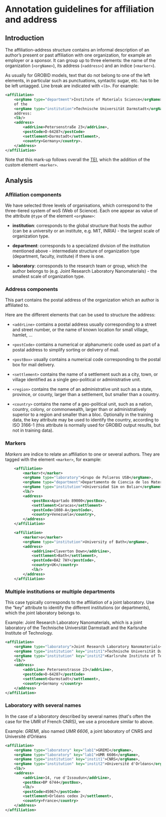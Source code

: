 # Annotation guidelines for affiliation and address

## Introduction

The affiliation-address structure contains an informal description of an author’s present or past affiliation with one organization, for example an employer or a sponsor. It can group up to three elements: the name of the organization (`<orgName>`), its address (`<address>`) and an indice (`<marker>`).

As usually for GROBID models, text that do not belong to one of the left elements, in particular such as punctuations, syntactic sugar, etc. has to be be left untagged. Line break are indicated with `<lb>`. For example:

```xml
<affiliation>
	<orgName type="department">Institute of Materials Science</orgName>
	of the 
	<orgName type="institution">Technische Universität Darmstadt</orgName>,
	address:
	<lb/>
	<address>
		<addrLine>Petersenstraße 23</addrLine>,
		<postCode>D-64287</postCode>
		<settlement>Darmstadt</settlement>,
		<country>Germany</country>.
	</address>
</affiliation>
```

Note that this mark-up follows overall the [TEI](http://www.tei-c.org), which the addition of the custom element `<marker>`. 

## Analysis

### Affiliation components

We have selected three levels of organisations, which correspond to the three-tiered system of woS (Web of Science). Each one appear as value of the attribute `@type` of the element `<orgName>`:

* __institution__: corresponds to the global structure that hosts the author (can be a university or an institute, e.g. MIT, INRIA) - the largest scale of organization type.

* __department__: corresponds to a specialized division of the institution mentioned above - intermediate structure of organization type (department, faculty, institute)
if there is one.

* __laboratory__: corresponds to the research team or group, which the author belongs to (e.g. Joint Research Laboratory Nanomaterials) - the smallest scale of
organization type.


### Address components

This part contains the postal address of the organization which an author is affiliated to. 

Here are the different elements that can be used to structure the address:

* `<addrLine>` contains a postal address usually corresponding to a street and street number, or the name of known location for small village, hamlet, ... 

* `<postCode>` contains a numerical or alphanumeric code used as part of a postal address to simplify sorting or delivery of mail.

* `<postBox>` usually contains a numerical code corresponding to the postal box for mail delivery.

* `<settlement>` contains the name of a settlement such as a city, town, or village identified as a single geo-political or administrative unit.

* `<region>` contains the name of an administrative unit such as a state, province, or county, larger than a settlement, but smaller than a country.

* `<country>` contains the name of a geo-political unit, such as a nation, country, colony, or commonwealth, larger than or administratively superior to a region and smaller than a bloc. Optionally in the training data, the key attribute may be used to identify the country, according to ISO 3166-1 (this attribute is normally used for GROBID output results, but not in training data).

### Markers

_Markers_ are indice to relate an affiliation to one or several authors. They are tagged with the element `<marker>`, for example: 

```xml
	<affiliation>
		<marker>†</marker>
		<orgName type="laboratory">Grupo de Polıeros USB</orgName>,
		<orgName type="department">Departamento de Ciencia de los Materiales</orgName>,
		<orgName type="institution">Universidad Sim on Bolıar</orgName>,
		<lb/>
		<address>
			<postBox>Apartado 89000</postBox>,
			<settlement>Caracas</settlement>
			<postCode>1080-A</postCode>,
			<country>Venezuela</country>,
		</address>
	</affiliation>
```

```xml
	<affiliation>
		<marker>a</marker>
		<orgName type="institution">University of Bath</orgName>,
		<address>
			<addrLine>Claverton Down</addrLine>,
			<settlement>Bath</settlement>,
			<postCode>BA2 7AY</postCode>,
			<country>UK</country>
			<lb/>
		</address>
	</affiliation>
```

### Multiple institutions or multiple departments

This case typically corresponds to the affiliation of a joint laboratory. Use the “key” attribute to identify the different institutions (or departments), which the
joint laboratory belongs to.

Example: Joint Research Laboratory Nanomaterials, which is a joint laboratory of the Technische Universität Darmstadt and the Karlsruhe Institute of Technology.

```xml
<affiliation>
	<orgName type="laboratory">Joint Research Laboratory Nanomaterials</orgName>,
	<orgName type="institution" key="instit1">Technische Universität Darmstadt</orgName> and
	<orgName type="institution" key="instit2">Karlsruhe Institute of Technology</orgName>
	<lb/>
	<address>
		<addrLine> Petersenstrasse 23</addrLine>, 
		<postCode>D-64287</postCode>
		<settlement>Darmstadt</settlement>, 
		<country>Germany </country>
	</address>
</affiliation>
```

### Laboratory with several names

In the case of a laboratory described by several names (that's often the case for the UMR of French CNRS), we use a procedure similar to above.

Example: _GREMI_, also named _UMR 6606_, a joint laboratory of CNRS and Université d’Orléans

```xml
<affiliation>
	<orgName type="laboratory" key="lab1">GREMI</orgName>, 
	<orgName type="laboratory" key="lab1">UMR 6606</orgName>,
	<orgName type="institution" key="instit1">CNRS</orgName>, 
	<orgName type="institution" key="instit2">Université d'Orléans</orgName>
	<lb/>
	<address>
		<addrLine>14, rue d'Issoudun</addrLine>,
		<postBox>BP 6744</postBox>,
		<lb/>
		<postCode>45067</postCode>
		<settlement>Orléans cedex 2</settlement>,
		<country>France</country>
	</address>
</affiliation>
```

